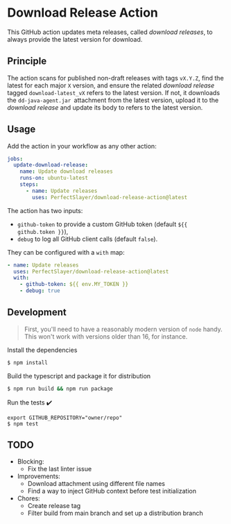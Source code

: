 # Download Release Action

This GitHub action updates meta releases, called _download releases_, to always provide the latest version for download.  

## Principle

The action scans for published non-draft releases with tags `vX.Y.Z`, find the latest for each major `X` version, and ensure the related _download release_ tagged `download-latest_vX` refers to the latest version.
If not, it downloads the `dd-java-agent.jar `attachment from the latest version, upload it to the _download release_ and update its body to refers to the latest version.

## Usage

Add the action in your workflow as any other action: 

```yaml
jobs:
  update-download-release:
    name: Update download releases
    runs-on: ubuntu-latest
    steps:
      - name: Update releases
        uses: PerfectSlayer/download-release-action@latest
```

The action has two inputs:
* `github-token` to provide a custom GitHub token (default `${{ github.token }}`),
* `debug` to log all GitHub client calls (default `false`).

They can be configured with a `with` map:
```yaml
- name: Update releases
  uses: PerfectSlayer/download-release-action@latest
  with:
    - github-token: ${{ env.MY_TOKEN }}
    - debug: true
```

## Development

> First, you'll need to have a reasonably modern version of `node` handy. This won't work with versions older than 16, for instance.

Install the dependencies  
```bash
$ npm install
```

Build the typescript and package it for distribution
```bash
$ npm run build && npm run package
```

Run the tests :heavy_check_mark:  
```
export GITHUB_REPOSITORY="owner/repo"
$ npm test
```

## TODO

* Blocking:
  * Fix the last linter issue
* Improvements:
  * Download attachment using different file names 
  * Find a way to inject GitHub context before test initialization
* Chores:
  * Create release tag 
  * Filter build from main branch and set up a distribution branch
